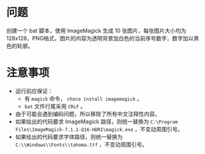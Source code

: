 # 问题

创建一个 bat 脚本，使用 ImageMagick 生成 10 张图片，每张图片大小均为 128x128，PNG格式，图片的内容为透明背景加白色的当前序号数字，数字加以黑色的轮廓。

# 注意事项

- 运行前应保证：
  - 有 `magick` 命令， `choco install imagemagick` 。
  - `bat` 文件行尾采用 `CRLF` 。
- 由于可能会遇到编码问题，所以移除了所有中文注释性内容。
- 如果给出的代码要求 ImageMagick 路径，则统一替换为 `C:\Program Files\ImageMagick-7.1.1-Q16-HDRI\magick.exe` ，不变动周围引号。
- 如果给出的代码要求字体路径，则统一替换为 `C:\\Windows\\Fonts\\tahoma.ttf` ，不变动周围引号。
